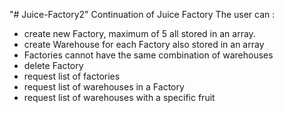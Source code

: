 "# Juice-Factory2" 
Continuation of Juice Factory 
The user can :
- create new Factory, maximum of 5 all stored in an array.
- create Warehouse for each Factory also stored in an array
- Factories cannot have the same combination of warehouses
- delete Factory
- request list of factories
- request list of warehouses in a Factory
- request list of warehouses with a specific fruit


